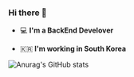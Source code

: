 ### Hi there 👋
 - 💻   **I'm a BackEnd Develover**    

 - 🇰🇷  **I'm working in South Korea**


![Anurag's GitHub stats](https://github-readme-stats.vercel.app/api?username=jisuuuu&show_icons=true&theme=cobalt) 

<!--
**jisuuuu/jisuuuu** is a ✨ _special_ ✨ repository because its `README.md` (this file) appears on your GitHub profile.

Here are some ideas to get you started:

- 🔭 I’m currently working on ...
- 🌱 I’m currently learning ...
- 👯 I’m looking to collaborate on ...
- 🤔 I’m looking for help with ...
- 💬 Ask me about ...
- 📫 How to reach me: ...
- 😄 Pronouns: ...
- ⚡ Fun fact: ...
-->
